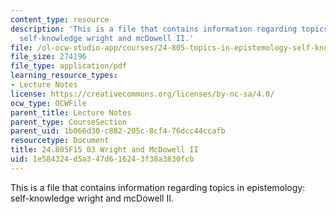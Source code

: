 ```yaml
---
content_type: resource
description: 'This is a file that contains information regarding topics in epistemology:
  self-knowledge wright and mcDowell II.'
file: /ol-ocw-studio-app/courses/24-805-topics-in-epistemology-self-knowledge-fall-2015/1e584324d5a347d616243f38a3830fcb_MIT24_805F15_03Wright.pdf
file_size: 274196
file_type: application/pdf
learning_resource_types:
- Lecture Notes
license: https://creativecommons.org/licenses/by-nc-sa/4.0/
ocw_type: OCWFile
parent_title: Lecture Notes
parent_type: CourseSection
parent_uid: 1b066d30-c882-205c-8cf4-76dcc44ccafb
resourcetype: Document
title: 24.805F15 03 Wright and McDowell II
uid: 1e584324-d5a3-47d6-1624-3f38a3830fcb
---
```

This is a file that contains information regarding topics in epistemology: self-knowledge wright and mcDowell II.